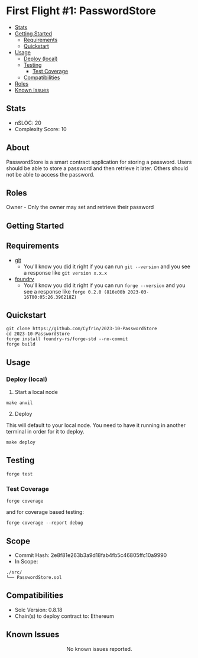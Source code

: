 # First Flight #1: PasswordStore

- [Stats](#stats)
- [Getting Started](#getting-started)
  - [Requirements](#requirements)
  - [Quickstart](#quickstart)
- [Usage](#usage)
  - [Deploy (local)](#deploy-local)
  - [Testing](#testing)
    - [Test Coverage](#test-coverage)
  - [Compatibilities](#compatibilities)
- [Roles](#roles)
- [Known Issues](#known-issues)

[//]: # (contest-details-open)

## Stats

- nSLOC: 20
- Complexity Score: 10

## About

PasswordStore is a smart contract application for storing a password. Users should be able to store a password and then retrieve it later. Others should not be able to access the password.

## Roles

Owner - Only the owner may set and retrieve their password

[//]: # (contest-details-close)

[//]: # (getting-started-open)

## Getting Started

## Requirements

- [git](https://git-scm.com/book/en/v2/Getting-Started-Installing-Git)
  - You'll know you did it right if you can run `git --version` and you see a response like `git version x.x.x`
- [foundry](https://getfoundry.sh/)
  - You'll know you did it right if you can run `forge --version` and you see a response like `forge 0.2.0 (816e00b 2023-03-16T00:05:26.396218Z)`

## Quickstart

```
git clone https://github.com/Cyfrin/2023-10-PasswordStore
cd 2023-10-PasswordStore
​forge install foundry-rs/forge-std --no-commit
forge build
```

## Usage

### Deploy (local)

1. Start a local node

```
make anvil
```

2. Deploy

This will default to your local node. You need to have it running in another terminal in order for it to deploy.

```
make deploy
```

## Testing

```
forge test
```

### Test Coverage

```
forge coverage
```

and for coverage based testing:

```
forge coverage --report debug
```

[//]: # (getting-started-close)

[//]: # (scope-open)

## Scope

- Commit Hash: 2e8f81e263b3a9d18fab4fb5c46805ffc10a9990
- In Scope:

```
./src/
└── PasswordStore.sol
```

## Compatibilities

- Solc Version: 0.8.18
- Chain(s) to deploy contract to: Ethereum

[//]: # (scope-close)

## Known Issues

[//]: # (known-issues-open)

<p align="center">
No known issues reported.

[//]: # (known-issues-close)
